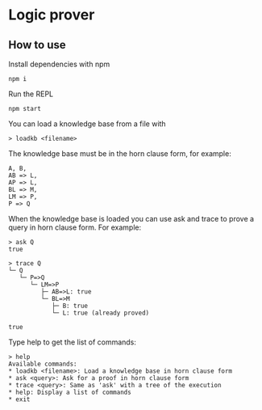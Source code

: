 # Logic prover

## How to use

Install dependencies with npm
```
npm i
```

Run the REPL
```
npm start
```

You can load a knowledge base from a file with
```
> loadkb <filename>
```

The knowledge base must be in the horn clause form, for example:
```
A, B,
AB => L,
AP => L,
BL => M,
LM => P,
P => Q
```

When the knowledge base is loaded you can use ask and trace to prove a query in horn clause form. For example:

```
> ask Q
true
```

```
> trace Q
└─ Q
   └─ P=>Q
      └─ LM=>P
         ├─ AB=>L: true
         └─ BL=>M
            ├─ B: true
            └─ L: true (already proved)

true
```

Type help to get the list of commands:
```
> help
Available commands:
* loadkb <filename>: Load a knowledge base in horn clause form
* ask <query>: Ask for a proof in horn clause form
* trace <query>: Same as 'ask' with a tree of the execution
* help: Display a list of commands
* exit
```
